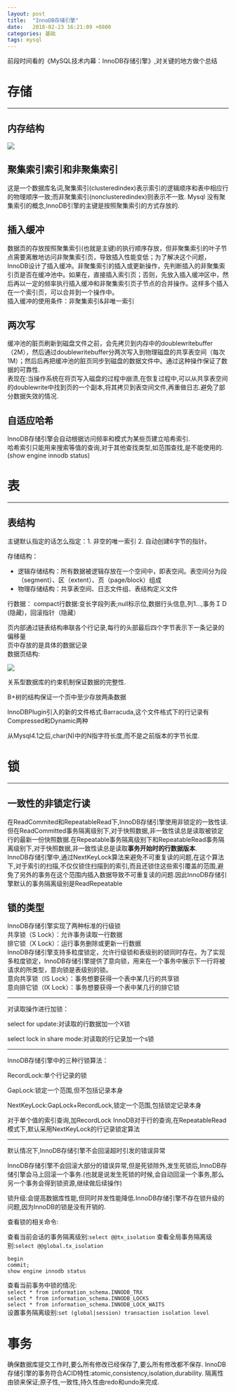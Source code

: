```yaml
---
layout: post
title:  "InnoDB存储引擎"
date:   2018-02-23 16:21:09 +0800
categories: 基础
tags: mysql
---
```


前段时间看的《MySQL技术内幕：InnoDB存储引擎》,对关键的地方做个总结

# 存储

****
## 内存结构

![](/_pic/201802/InnoDB-store.png)

## 聚集索引索引和非聚集索引
这是一个数据库名词,聚集索引(clusteredindex)表示索引的逻辑顺序和表中相应行的物理顺序一致;而非聚集索引(nonclusteredindex)则表示不一致.
Mysql 没有聚集索引的概念,InnoDB引擎的主键是按照聚集索引的方式存放的.
## 插入缓冲
数据页的存放按照聚集索引(也就是主键)的执行顺序存放，但非聚集索引的叶子节点需要离散地访问非聚集索引页，导致插入性能变低；为了解决这个问题，InnoDB设计了插入缓冲。非聚集索引的插入或更新操作，先判断插入的非聚集索引页是否在缓冲池中。如果在，直接插入索引页；否则，先放入插入缓冲区中，然后再以一定的频率执行插入缓冲和非聚集索引页子节点的合并操作。这样多个插入在一个索引页，可以合并到一个操作中。    
插入缓冲的使用条件：非聚集索引&非唯一索引
## 两次写
缓冲池的脏页刷新到磁盘文件之前，会先拷贝到内存中的doublewritebuffer（2M），然后通过doublewritebuffer分两次写入到物理磁盘的共享表空间（每次1M）；然后后再把缓冲池的脏页同步到磁盘的数据文件中。通过这种操作保证了数据的可靠性.    
表现在:当操作系统在将页写入磁盘的过程中崩溃,在恢复过程中,可以从共享表空间的doublewrite中找到页的一个副本,将其拷贝到表空间文件,再重做日志.避免了部分数据失效的情况.

## 自适应哈希
InnoDB存储引擎会自动根据访问频率和模式为某些页建立哈希索引.     
哈希索引只能用来搜索等值的查询,对于其他查找类型,如范围查找,是不能使用的.(show engine innodb status)

# 表
****
## 表结构
主键默认指定的话怎么指定：1. 非空的唯一索引 2. 自动创建6字节的指针。

存储结构：
  
* 逻辑存储结构：所有数据被逻辑存放在一个空间中，即表空间。表空间分为段（segment）、区（extent）、页（page/block）组成
* 物理存储结构：共享表空间、日志文件组、表结构定义文件

行数据：
compact行数据:变长字段列表;null标示位,数据行头信息,列1...,事务ＩＤ(隐藏)，回滚指针（隐藏）  

页内部通过链表结构串联各个行记录,每行的头部最后四个字节表示下一条记录的偏移量    
页中存放的是具体的数据记录    
数据页结构:

![](/_pic/201802/innodb-page.png)

关系型数据库的约束机制保证数据的完整性.

B+树的结构保证一个页中至少存放两条数据

InnoDBPlugin引入的新的文件格式:Barracuda,这个文件格式下的行记录有Compressed和Dynamic两种

从Mysql4.1之后,char(N)中的N指字符长度,而不是之前版本的字节长度.

# 锁

****

## 一致性的非锁定行读
在ReadCommited和RepeatableRead下,InnoDB存储引擎使用非锁定的一致性读.但在ReadCommitted事务隔离级别下,对于快照数据,非一致性读总是读取被锁定行的最新一份快照数据.在Repeatable事务隔离级别下和RepeatableRead事务隔离级别下,对于快照数据,非一致性读总是读取**事务开始时的行数据版本**.    
InnoDB存储引擎中,通过NextKeyLock算法来避免不可重复读的问题,在这个算法下,对于索引的扫描,不仅仅锁住扫描到的索引,而且还锁住这些索引覆盖的范围,避免了另外的事务在这个范围内插入数据导致不可重复读的问题.因此InnoDB存储引擎默认的事务隔离级别是ReadRepeatable    
## 锁的类型
InnoDB存储引擎实现了两种标准的行级锁    
共享锁（S Lock）：允许事务读取一行数据    
排它锁（X Lock）：运行事务删除或更新一行数据    
InnoDB存储引擎支持多粒度锁定，允许行级锁和表级别的锁同时存在。为了实现多粒度锁定，InnoDB存储引擎提供了意向锁，用来在一个事务中展示下一行将被请求的所类型，意向锁是表级别的锁。    
意向共享锁（IS Lock）：事务想要获得一个表中某几行的共享锁    
意向排它锁（IX Lock）：事务想要获得一个表中某几行的排它锁    

****
对读取操作进行加锁：

select for update:对读取的行数据加一个X锁

select lock in share mode:对读取的行记录加一个s锁

****
InnoDB存储引擎中的三种行锁算法：

RecordLock:单个行记录的锁

GapLock:锁定一个范围,但不包括记录本身

NextKeyLock:GapLock+RecordLock,锁定一个范围,包括锁定记录本身

对于单个值的索引查询,加RecordLock
InnoDB对于行的查询,在RepeatableRead模式下,默认采用NextKeyLock的行记录锁定算法
****
默认情况下,InnoDB存储引擎不会回滚超时引发的错误异常    

InnoDB存储引擎不会回滚大部分的错误异常,但是死锁除外,发生死锁后,InnoDB存储引擎会马上回滚一个事务.(也就是说发生死锁的时候,会自动回滚一个事务,那么另一个事务会得到锁资源,继续做后续操作)
    
锁升级:会提高数据库性能,但同时并发性能降低.InnoDB存储引擎不存在锁升级的问题,因为InnoDB的锁是没有开销的.    

查看锁的相关命令:

查看当前会话的事务隔离级别:`select @@tx_isolation`
查看全局事务隔离级别:`select @@global.tx_isolation`

~~~
begin
commit;
show engine innodb status
~~~    
查看当前事务中锁的情况:    
`select * from information_schema.INNODB_TRX`    
`select * from information_schema.INNODB_LOCKS`    
`select * from information_schema.INNODB_LOCK_WAITS`    
设置事务隔离级别:`set (global|session) transaction isolation level`

# 事务
确保数据库提交工作时,要么所有修改已经保存了,要么所有修改都不保存.
InnoDB存储引擎的事务符合ACID特性:atomic,consistency,isolation,durability.
隔离性由锁来保证;原子性,一致性,持久性由redo和undo来完成.
